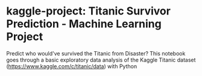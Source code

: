 # kaggle-project: Titanic Survivor Prediction - Machine Learning Project

Predict who would've survived the Titanic from Disaster?
This notebook goes through a basic exploratory data analysis of the Kaggle Titanic dataset (https://www.kaggle.com/c/titanic/data) with Python
